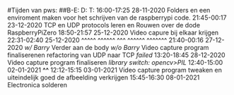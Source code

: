 #Tijden van pws:
##B-E:		D:		T:
16:00-17:25	28-11-2020	Folders en een enviroment maken voor het schrijven van de raspberrypi code.
21:45-00:17	23-12-2020 	TCP en UDP protocols leren en Rouwen over de dode RaspberryPiZero
18:50-21:57	25-12-2020	Video capure bij elkaar krijgen 
22:31-02:40	25-12-2020      ^^^^^ ^^^^^^ ^^^ ^^^^^^ ^^^^^^^	
21:40-00:16	27-12-2020 	*w/ Barry* Verder aan de body 
*w/o Barry* Video capture program finaliserenen refactoring van UDP naar TCP *failed*
13:20-18:45 28-12-2020	Video capture program finaliseren *library switch: opencv>PIL*
12:40-15:00 02-01-2021  **^^**
12:12-15:15 03-01-2021  Video capture program tweaken en uiteindelijk goed de afbeelding verkrijgen
15:45-16:30 08-01-2021  Electronica solderen
